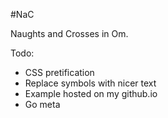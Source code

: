#NaC

Naughts and Crosses in Om.


Todo:

 * CSS pretification
 * Replace symbols with nicer text
 * Example hosted on my github.io
 * Go meta
